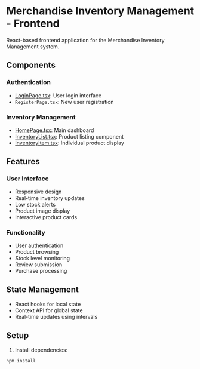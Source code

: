 # Merchandise Inventory Management - Frontend

React-based frontend application for the Merchandise Inventory Management system.

## Components

### Authentication
- [LoginPage.tsx](cci:7://file:///c:/Users/ravul/Documents/GitHub/MerchendiseInventoryManagement/Frontend/components/LoginPage.tsx:0:0-0:0): User login interface
- `RegisterPage.tsx`: New user registration

### Inventory Management
- [HomePage.tsx](cci:7://file:///c:/Users/ravul/Documents/GitHub/MerchendiseInventoryManagement/Frontend/components/HomePage.tsx:0:0-0:0): Main dashboard
- [InventoryList.tsx](cci:7://file:///c:/Users/ravul/Documents/GitHub/MerchendiseInventoryManagement/Frontend/components/InventoryList.tsx:0:0-0:0): Product listing component
- [InventoryItem.tsx](cci:7://file:///c:/Users/ravul/Documents/GitHub/MerchendiseInventoryManagement/Frontend/components/InventoryItem.tsx:0:0-0:0): Individual product display

## Features

### User Interface
- Responsive design
- Real-time inventory updates
- Low stock alerts
- Product image display
- Interactive product cards

### Functionality
- User authentication
- Product browsing
- Stock level monitoring
- Review submission
- Purchase processing

## State Management
- React hooks for local state
- Context API for global state
- Real-time updates using intervals

## Setup

1. Install dependencies:
```bash
npm install